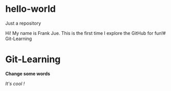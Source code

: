# hello-world
Just a repository

Hi! My name is Frank Jue. This is the first time I explore the GitHub for fun!# Git-Learning
# Git-Learning

**Change some words**

*It's cool !*
